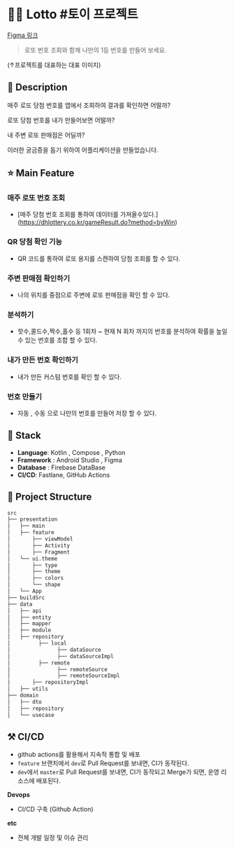 
# :technologist: Lotto #토이 프로젝트

<p><a href="https://www.figma.com/design/pzVSNSQWwgPEvYIk9QByXZ/%EB%9D%BC%EC%9D%B4%EC%96%B8's-team-library?node-id=0-1&m=dev">Figma 링크</a>
</p>

> 로또 번호 조회와 함께 나만의 1등 번호를 만들어 보세요.

<!-- ![](https://user-images.githubusercontent.com/38487811/90950455-85d36700-e48c-11ea-9b79-72b5dcb6c6d6.png) -->

(↑프로젝트를 대표하는 대표 이미지)


## 📖 Description

매주 로또 당첨 번호를 앱에서 조회하여 결과를 확인하면 어떨까?

로또 당첨 번호를 내가 만들어보면 어떨까?

내 주변 로또 판매점은 어딜까? 

이러한 궁금증을 돕기 위하여 어플리케이션을 만들었습니다.


<!-- ## :baby_chick: Demo
(↑해당 프로젝트가 실제 배포되고 있지 않아서, 이미지로 프로젝트의 뷰를 대체할 경우)
 <p float="left">
    <img src="https://lh3.googleusercontent.com/iYHEwh2_Q6nIKS67eItV4AwIokeJDNe0ojtpWGqKpRyhaRlmCSmBcnkFNCmXbTkajKA=w2560-h1330-rw" width=200 />
    <img src="https://lh3.googleusercontent.com/xl0sqT6Jz1p9Gq9slw4VXRr-akf4v74b_k3QkZUMZPvYV37-e5LqTZcOjofof4Xyl48=w2560-h1330-rw" width=200 />
    <img src="https://lh3.googleusercontent.com/JqUUXWSgU0bhSBpOObERLvfUGE3eBnInmYvDMY3S2aAatyeFKLOifWnBLgZ0KLGbmA=w2560-h1330-rw" width=200 />
    <img src="https://lh3.googleusercontent.com/AdN5fkguQMSc4M6iVkAFONsuxZhOQaKE7TDzuhF56FgDLORAnBv8160W7vva4a6kFBg=w2560-h1330-rw" width=200 />
    <img src="https://lh3.googleusercontent.com/ruDvvtKehqGB_4PX7QBsUY2RLDe_v6g5FL-_XmC6SUGjKUQqa08Uy-DtsNi8wYuuXU4=w2560-h1330-rw" width=200 />
</p> -->

## ⭐ Main Feature
### 매주 로또 번호 조회
- [매주 당첨 번호 조회를 통하여 데이터를 가져올수있다.]<br>(https://dhlottery.co.kr/gameResult.do?method=byWin)

### QR 당첨 확인 기능
- QR 코드를 통하여 로또 용지를 스캔하여 당첨 조회를 할 수 있다.

### 주변 판매점 확인하기
- 나의 위치를 중점으로 주변에 로또 판매점을 확인 할 수 있다.

### 분석하기
- 핫수,콜드수,짝수,홀수 등 1회차 ~ 현재 N 회차 까지의 번호를 분석하여 확률을 높일 수 있는 번호를 조합 할 수 있다.

### 내가 만든 번호 확인하기
- 내가 만든 커스텀 번호를 확인 할 수 있다.

### 번호 만들기
- 자동 , 수동 으로 나만의 번호를 만들어 저장 할 수 있다.

## 🔧 Stack
- **Language**: Kotlin , Compose , Python
- **Framework** : Android Studio , Figma
- **Database** : Firebase DataBase
- **CI/CD**: Fastlane, GitHub Actions

## :open_file_folder: Project Structure

```markdown
src
├── presentation
│   ├── main
│   ├── feature
│       ├── viewModel
│       ├── Activity
│       ├── Fragment
│   └── ui.theme
│       ├── type
│       ├── theme
│       ├── colors
│       └── shape
│   └── App
├── buildSrc
├── data
│   ├── api
│   ├── entity
│   ├── mapper
│   ├── module
│   ├── repository
│         ├── local
│               ├── dataSource
│               ├── dataSourceImpl
│         ├── remote
│               ├── remoteSource
│               ├── remoteSourceImpl
│       ├── repositoryImpl
│   ├── utils
├── domain
│   ├── dto
│   ├── repository
│   └── usecase

```

<!-- ## 🔨 Server Architecture
(↑서버 아키텍처에 대한 내용을 그림으로 표현함으로써 인프라를 어떻게 구축했는 지 한 눈에 보여줄 수 있다.)
![](https://docs.aws.amazon.com/gamelift/latest/developerguide/images/realtime-whatis-architecture-vsd.png) -->

## ⚒ CI/CD
- github actions를 활용해서 지속적 통합 및 배포
- `feature` 브랜치에서 `dev`로 Pull Request를 보내면, CI가 동작된다.
- `dev`에서 `master`로 Pull Request를 보내면, CI가 동작되고 Merge가 되면, 운영 리소스에 배포된다.

**Devops**

- CI/CD 구축 (Github Action)

**etc**

- 전체 개발 일정 및 이슈 관리
